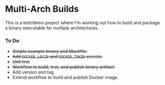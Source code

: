 # Multi-Arch Builds

This is a test/demo project where I'm working out how to build and package a binary executable for multiple architectures.

### To Do

* ~~Simple example binary and Maekfile.~~
* ~~Add `DOCKER_LOGIN` and `DOCKER_TOKEN` secrets.~~
* ~~Unit test~~
* ~~Workflow to build, test, and publish binary artifact.~~
* Add version and tag.
* Extend workflow to build and publish Docker image.
